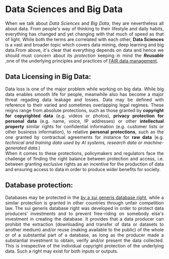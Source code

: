# Data Sciences and Big Data
<p align="justify">
When we talk about <i>Data Sciences</i> and <i>Big Data</i>, they are nevertheless all about data. From people's way of thinking to their lifestyle and daily habits, everything has changed and yet changing with that much of speed as that of light.
  While both the terms are correlated with each other, <b>Data Sciences</b> is a vast and broader topic which covers data mining, deep learning and big data.From above, it's clear that everything depends on data and hence we should must concern about its <i>protection</i> keeping in mind the <b><i>Reusable</i></b> ,one of the underlying principles and practices of <a href="https://the-turing-way.netlify.app/rdm/fairprinciples.html">FAIR data management</a>.
  </p>

## Data Licensing in Big Data:
<p align="justify">
  Data loss is one of the major problem while working on big data. While big data enables smooth life for people, meanwhile also has become a major threat regading data leakage and losses. Data may be defined with reference to their varied and sometimes overlapping legal regimes. These reigns range from absolute protections, such as those granted by <b>copyright
  for copyrighted data</b> (e.g. videos or photos), <b>privacy protection for personal data</b> (e.g. name, voice, IP addresses) or other <b>intellectual property</b> similar rights for confidential information (e.g. customer lists or other business information), to relative <b>personal protections</b>, such as the one granted by contractual agreements for instance for <b>raw data</b> (e.g. <i>technical and training data used by AI systems, research data or machine-generated data.</i>)</br>
  When it comes to these protections, policymakers and regulators face the challenge of finding the right
balance between protection and access, i.e. between granting exclusive rights as an incentive for the
production of data and ensuring access to data in order to produce wider benefits for society.
  </p>
  
  ## Database protection:
  <p align="justify">
  Databases may be protected in the <a href="https://wiki.creativecommons.org/wiki/Data#Which_components_of_a_database_are_protected_by_sui_generis_database_rights.3F">by a sui generis database right</a>, while a similar protection is
granted in other countries through unfair competition law. The sui generis database right was
developed in order to protect data producers’ investments and to prevent free-riding on somebody else's
investment in creating the database. It provides that a data producer can prohibit the extraction
(downloading and transfer of data or datasets to another medium) and/or reuse (making available to the
public) of the whole or of a substantial part of a database, as long as the producer made a substantial
investment to obtain, verify and/or present the data collected. This is irrespective of the individual
copyright protection of the underlying data. Such a right may exist for both inputs or outputs.
</p>
